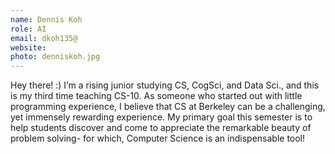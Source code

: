 ```yaml
---
name: Dennis Koh
role: AI
email: dkoh135@
website: 
photo: denniskoh.jpg
---
```

Hey there! :) I’m a rising junior studying CS, CogSci, and Data Sci., and this is my third time teaching CS-10. As someone who started out with little programming experience, I believe that CS at Berkeley can be a challenging, yet immensely rewarding experience. My primary goal this semester is to help students discover and come to appreciate the remarkable beauty of problem solving- for which, Computer Science is an indispensable tool!
